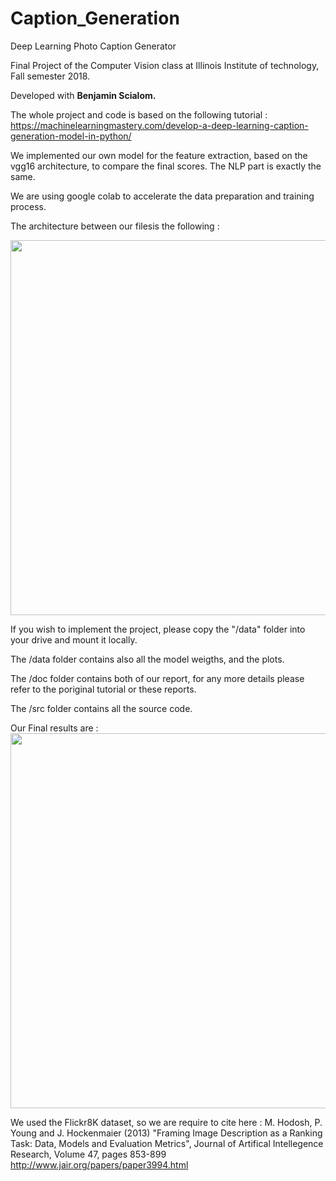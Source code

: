 # Caption_Generation
Deep Learning Photo Caption Generator

Final Project of the Computer Vision class at Illinois Institute of technology, Fall semester 2018.

Developed with **Benjamin Scialom.**

The whole project and code is based on the following tutorial : 
https://machinelearningmastery.com/develop-a-deep-learning-caption-generation-model-in-python/

We implemented our own model for the feature extraction, based on the vgg16 architecture, to compare the final scores. The NLP part is exactly the same.

We are using google colab to accelerate the data preparation and training process.

The architecture between our filesis the following :

<img src=https://imgur.com/lJnjydH.png width="600px"/>

If you wish to implement the project, please copy the "/data" folder into your drive and mount it locally.

The /data folder contains also all the model weigths, and the plots.

The /doc folder contains both of our report, for any more details please refer to the poriginal tutorial or these reports.

The /src folder contains all the source code.

Our Final results are :
<img src=https://imgur.com/I8eLTkw.png width="600px"/>

We used the Flickr8K dataset, so we are require to cite here : M. Hodosh, P. Young and J. Hockenmaier (2013) "Framing Image Description as a Ranking Task: Data, Models and Evaluation Metrics", Journal of Artifical Intellegence Research, Volume 47, pages 853-899
http://www.jair.org/papers/paper3994.html
